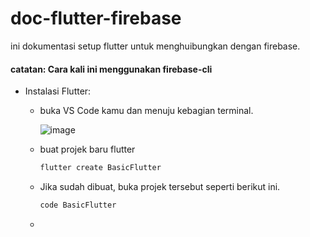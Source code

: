 # doc-flutter-firebase
ini dokumentasi setup flutter untuk menghuibungkan dengan firebase.

#### catatan: Cara kali ini menggunakan firebase-cli

- Instalasi Flutter:
  - buka VS Code kamu dan menuju kebagian terminal.
    
    ![image](https://github.com/dimasachmad2/doc-flutter-firebase/assets/17348628/747eedee-5e07-49e4-8372-0767e8c2955c)
    
  - buat projek baru flutter
    
    ```bash
    flutter create BasicFlutter
    ```
    
  - Jika sudah dibuat, buka projek tersebut seperti berikut ini.
    
    ```bash
    code BasicFlutter
    ```
    
  - 

    


